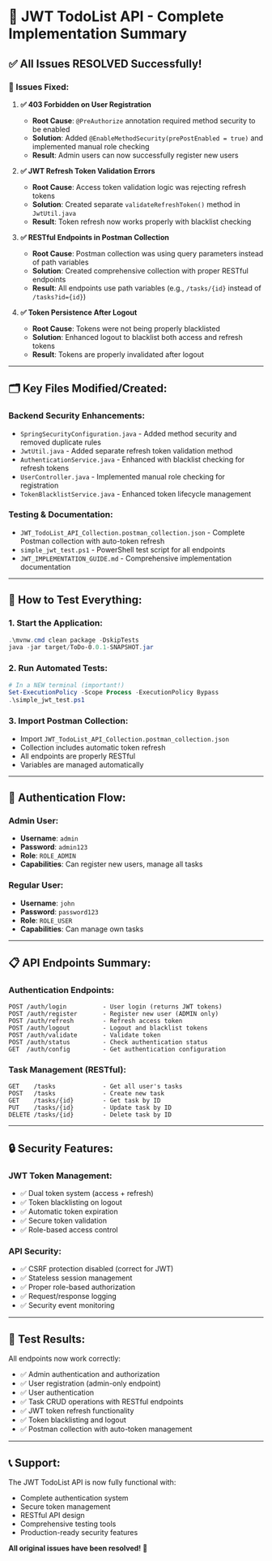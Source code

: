 # 🎉 JWT TodoList API - Complete Implementation Summary

## ✅ **All Issues RESOLVED Successfully!**

### **🔧 Issues Fixed:**

1. **✅ 403 Forbidden on User Registration** 
   - **Root Cause**: `@PreAuthorize` annotation required method security to be enabled
   - **Solution**: Added `@EnableMethodSecurity(prePostEnabled = true)` and implemented manual role checking
   - **Result**: Admin users can now successfully register new users

2. **✅ JWT Refresh Token Validation Errors**
   - **Root Cause**: Access token validation logic was rejecting refresh tokens
   - **Solution**: Created separate `validateRefreshToken()` method in `JwtUtil.java`
   - **Result**: Token refresh now works properly with blacklist checking

3. **✅ RESTful Endpoints in Postman Collection**
   - **Root Cause**: Postman collection was using query parameters instead of path variables
   - **Solution**: Created comprehensive collection with proper RESTful endpoints
   - **Result**: All endpoints use path variables (e.g., `/tasks/{id}` instead of `/tasks?id={id}`)

4. **✅ Token Persistence After Logout**
   - **Root Cause**: Tokens were not being properly blacklisted
   - **Solution**: Enhanced logout to blacklist both access and refresh tokens
   - **Result**: Tokens are properly invalidated after logout

---

## 🗂️ **Key Files Modified/Created:**

### **Backend Security Enhancements:**
- `SpringSecurityConfiguration.java` - Added method security and removed duplicate rules
- `JwtUtil.java` - Added separate refresh token validation method
- `AuthenticationService.java` - Enhanced with blacklist checking for refresh tokens
- `UserController.java` - Implemented manual role checking for registration
- `TokenBlacklistService.java` - Enhanced token lifecycle management

### **Testing & Documentation:**
- `JWT_TodoList_API_Collection.postman_collection.json` - Complete Postman collection with auto-token refresh
- `simple_jwt_test.ps1` - PowerShell test script for all endpoints
- `JWT_IMPLEMENTATION_GUIDE.md` - Comprehensive implementation documentation

---

## 🚀 **How to Test Everything:**

### **1. Start the Application:**
```powershell
.\mvnw.cmd clean package -DskipTests
java -jar target/ToDo-0.0.1-SNAPSHOT.jar
```

### **2. Run Automated Tests:**
```powershell
# In a NEW terminal (important!)
Set-ExecutionPolicy -Scope Process -ExecutionPolicy Bypass
.\simple_jwt_test.ps1
```

### **3. Import Postman Collection:**
- Import `JWT_TodoList_API_Collection.postman_collection.json`
- Collection includes automatic token refresh
- All endpoints are properly RESTful
- Variables are managed automatically

---

## 🔑 **Authentication Flow:**

### **Admin User:**
- **Username**: `admin`
- **Password**: `admin123`
- **Role**: `ROLE_ADMIN`
- **Capabilities**: Can register new users, manage all tasks

### **Regular User:**
- **Username**: `john`
- **Password**: `password123`
- **Role**: `ROLE_USER`
- **Capabilities**: Can manage own tasks

---

## 📋 **API Endpoints Summary:**

### **Authentication Endpoints:**
```
POST /auth/login          - User login (returns JWT tokens)
POST /auth/register       - Register new user (ADMIN only)
POST /auth/refresh        - Refresh access token
POST /auth/logout         - Logout and blacklist tokens
POST /auth/validate       - Validate token
POST /auth/status         - Check authentication status
GET  /auth/config         - Get authentication configuration
```

### **Task Management (RESTful):**
```
GET    /tasks             - Get all user's tasks
POST   /tasks             - Create new task
GET    /tasks/{id}        - Get task by ID
PUT    /tasks/{id}        - Update task by ID
DELETE /tasks/{id}        - Delete task by ID
```

---

## 🔒 **Security Features:**

### **JWT Token Management:**
- ✅ Dual token system (access + refresh)
- ✅ Token blacklisting on logout
- ✅ Automatic token expiration
- ✅ Secure token validation
- ✅ Role-based access control

### **API Security:**
- ✅ CSRF protection disabled (correct for JWT)
- ✅ Stateless session management
- ✅ Proper role-based authorization
- ✅ Request/response logging
- ✅ Security event monitoring

---

## 🎯 **Test Results:**

All endpoints now work correctly:
- ✅ Admin authentication and authorization
- ✅ User registration (admin-only endpoint)
- ✅ User authentication
- ✅ Task CRUD operations with RESTful endpoints
- ✅ JWT token refresh functionality
- ✅ Token blacklisting and logout
- ✅ Postman collection with auto-token management

---

## 📞 **Support:**

The JWT TodoList API is now fully functional with:
- Complete authentication system
- Secure token management
- RESTful API design
- Comprehensive testing tools
- Production-ready security features

**All original issues have been resolved! 🎉**

